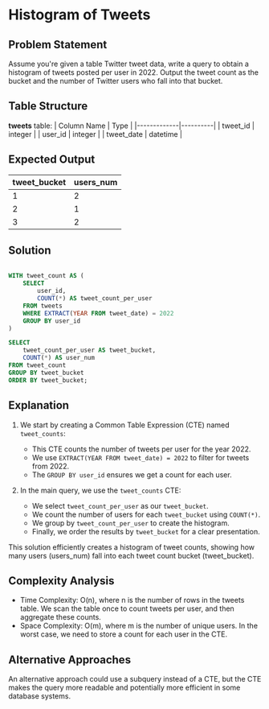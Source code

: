 # Histogram of Tweets

## Problem Statement
Assume you're given a table Twitter tweet data, write a query to obtain a histogram of tweets posted per user in 2022. Output the tweet count as the bucket and the number of Twitter users who fall into that bucket.

## Table Structure
**tweets** table:
| Column Name | Type     |
|-------------|----------|
| tweet_id    | integer  |
| user_id     | integer  |
| tweet_date  | datetime |

## Expected Output
| tweet_bucket | users_num |
|--------------|-----------|
| 1            | 2         |
| 2            | 1         |
| 3            | 2         |

## Solution

```sql

WITH tweet_count AS (
    SELECT 
        user_id,
        COUNT(*) AS tweet_count_per_user
    FROM tweets
    WHERE EXTRACT(YEAR FROM tweet_date) = 2022
    GROUP BY user_id
)

SELECT 
    tweet_count_per_user AS tweet_bucket,
    COUNT(*) AS user_num
FROM tweet_count
GROUP BY tweet_bucket
ORDER BY tweet_bucket;

```

## Explanation

1. We start by creating a Common Table Expression (CTE) named `tweet_counts`:
   - This CTE counts the number of tweets per user for the year 2022.
   - We use `EXTRACT(YEAR FROM tweet_date) = 2022` to filter for tweets from 2022.
   - The `GROUP BY user_id` ensures we get a count for each user.

2. In the main query, we use the `tweet_counts` CTE:
   - We select `tweet_count_per_user` as our `tweet_bucket`.
   - We count the number of users for each `tweet_bucket` using `COUNT(*)`.
   - We group by `tweet_count_per_user` to create the histogram.
   - Finally, we order the results by `tweet_bucket` for a clear presentation.

This solution efficiently creates a histogram of tweet counts, showing how many users (users_num) fall into each tweet count bucket (tweet_bucket).

## Complexity Analysis
- Time Complexity: O(n), where n is the number of rows in the tweets table. We scan the table once to count tweets per user, and then aggregate these counts.
- Space Complexity: O(m), where m is the number of unique users. In the worst case, we need to store a count for each user in the CTE.

## Alternative Approaches
An alternative approach could use a subquery instead of a CTE, but the CTE makes the query more readable and potentially more efficient in some database systems.
